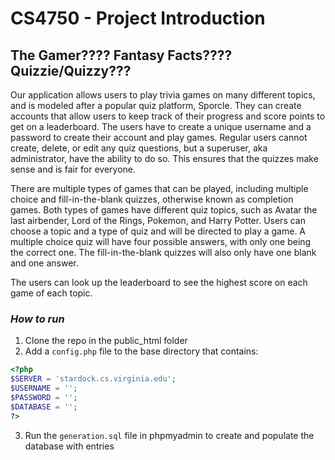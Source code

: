 # CS4750 - Project Introduction
## The Gamer???? Fantasy Facts???? Quizzie/Quizzy???

Our application allows users to play trivia games on many different topics, and is modeled after a popular quiz platform, Sporcle. They can create accounts that allow users to keep track of their progress and score points to get on a leaderboard. The users have to create a unique username and a password to create their account and play games. Regular users cannot create, delete, or edit any quiz questions, but a superuser, aka administrator, have the ability to do so. This ensures that the quizzes make sense and is fair for everyone. 

There are multiple types of games that can be played, including multiple choice and fill-in-the-blank quizzes, otherwise known as completion games. Both types of games have different quiz topics, such as Avatar the last airbender, Lord of the Rings, Pokemon, and Harry Potter. Users can choose a topic and a type of quiz and will be directed to play a game. A multiple choice quiz will have four possible answers, with only one being the correct one. The fill-in-the-blank quizzes will also only have one blank and one answer. 
 
The users can look up the leaderboard to see the highest score on each game of each topic. 

### _How to run_
1. Clone the repo in the public_html folder
2. Add a `config.php` file to the base directory that contains:
```php
<?php
$SERVER = 'stardock.cs.virginia.edu';
$USERNAME = '';
$PASSWORD = '';
$DATABASE = '';
?>
```
3. Run the `generation.sql` file in phpmyadmin to create and populate the database with entries
